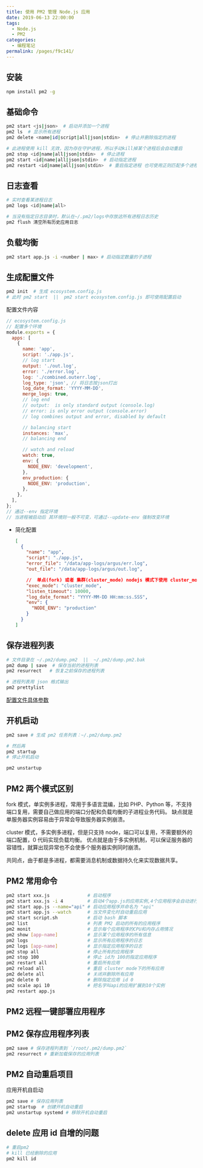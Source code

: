 ```yaml
---
title: 使用 PM2 管理 Node.js 应用
date: 2019-06-13 22:00:00
tags:
  - Node.js
  - PM2
categories:
  - 编程笔记
permalink: /pages/f9c141/
---
```


## 安装

```bash
npm install pm2 -g
```

## 基础命令

```bash
pm2 start <js|json>  # 启动并添加一个进程
pm2 ls  # 显示所有进程
pm2 delete <name|id|script|all|json|stdin>  # 停止并删除指定的进程

# 此进程使用 kill 无效，因为存在守护进程，所以手动kill掉某个进程后会自动重启
pm2 stop <id|name|all|json|stdin>  # 停止进程
pm2 start <id|name|all|json|stdin>  # 启动指定进程
pm2 restart <id|name|all|json|stdin>  # 重启指定进程 也可使用正则匹配多个进程
```

## 日志查看

```bash
# 实时查看某进程日志
pm2 logs <id|name|all>

# 当没有指定日志目录时，默认在~/.pm2/logs中存放这所有进程日志历史
pm2 flush 清空所有历史应用日志
```

## 负载均衡

```bash
pm2 start app.js -i <number | max> # 启动指定数量的子进程
```

## 生成配置文件

```bash
pm2 init  # 生成 ecosystem.config.js
# 此时 pm2 start  ||  pm2 start ecosystem.config.js 即可使用配置启动
```

配置文件内容

```js
// ecosystem.config.js
// 配置多个环境
module.exports = {
  apps: [
    {
      name: 'app',
      script: './app.js',
      // log start
      output: './out.log',
      error: './error.log',
      log: './combined.outerr.log',
      log_type: 'json', // 将日志按json打出
      log_date_format: 'YYYY-MM-DD',
      merge_logs: true,
      // log end
      // output:  is only standard output (console.log)
      // error: is only error output (console.error)
      // log combines output and error, disabled by default

      // balancing start
      instances: 'max',
      // balancing end

      // watch and reload
      watch: true,
      env: {
        NODE_ENV: 'development',
      },
      env_production: {
        NODE_ENV: 'production',
      },
    },
  ],
};
// 通过--env 指定环境
// 当进程被启动后 其环境则一般不可变，可通过--update-env 强制改变环境
```

- 简化配置

  ```json
  [
    {
      "name": "app",
      "script": "./app.js",
      "error_file": "/data/app-logs/argus/err.log",
      "out_file": "/data/app-logs/argus/out.log",

      //  单点(fork) 或者 集群(cluster_mode) nodejs 模式下使用 cluster_mode
      "exec_mode": "cluster_mode",
      "listen_timeout": 10000,
      "log_date_format": "YYYY-MM-DD HH:mm:ss.SSS",
      "env": {
        "NODE_ENV": "production"
      }
    }
  ]
  ```

## 保存进程列表

```bash
# 文件目录在 ~/.pm2/dump.pm2  ||  ~/.pm2/dump.pm2.bak
pm2 dump | save  # 保存当前的进程列表
pm2 resurrect   # 恢复之前保存的进程列表

# 进程列表用 json 格式输出
pm2 prettylist
```

[配置文件具体参数](https://pm2.io/doc/en/runtime/reference/ecosystem-file/)

## 开机启动

```bash
pm2 save # 生成 pm2 任务列表：~/.pm2/dump.pm2

# 然后再
pm2 startup
# 停止开机启动

pm2 unstartup
```

## PM2 两个模式区别

fork 模式，单实例多进程，常用于多语言混编，比如 PHP、Python 等，不支持端口复用，需要自己做应用的端口分配和负载均衡的子进程业务代码。
缺点就是单服务器实例容易由于异常会导致服务器实例崩溃。

cluster 模式，多实例多进程，但是只支持 node，端口可以复用，不需要额外的端口配置，0 代码实现负载均衡。
优点就是由于多实例机制，可以保证服务器的容错性，就算出现异常也不会使多个服务器实例同时崩溃。

共同点，由于都是多进程，都需要消息机制或数据持久化来实现数据共享。

## PM2 常用命令

```bash
pm2 start xxx.js              # 启动程序
pm2 start xxx.js -i 4         # 启动4个app.js的应用实例,4个应用程序会自动进行负载均衡
pm2 start app.js --name="api" # 启动应用程序并命名为 "api"
pm2 start app.js --watch      # 当文件变化时自动重启应用
pm2 start script.sh           # 启动 bash 脚本
pm2 list                      # 列表 PM2 启动的所有的应用程序
pm2 monit                     # 显示每个应用程序的CPU和内存占用情况
pm2 show [app-name]           # 显示某个应用程序的所有信息
pm2 logs                      # 显示所有应用程序的日志
pm2 logs [app-name]           # 显示指定应用程序的日志
pm2 stop all                  # 停止所有的应用程序
pm2 stop 100                  # 停止 id为 100的指定应用程序
pm2 restart all               # 重启所有应用
pm2 reload all                # 重启 cluster mode下的所有应用
pm2 delete all                # 关闭并删除所有应用
pm2 delete 0                  # 删除指定应用 id 0
pm2 scale api 10              # 把名字叫api的应用扩展到10个实例
pm2 restart app.js
```

## PM2 远程一键部署应用程序

## PM2 保存应用程序列表

```bash
pm2 save # 保存进程列表到 `/root/.pm2/dump.pm2`
pm2 resurrect # 重新加载保存的应用列表
```

## PM2 自动重启项目

应用开机自启动

```bash
pm2 save # 保存应用列表
pm2 startup  # 创建开机自动重启
pm2 unstartup systemd # 移除开机自动重启
```

## delete 应用 id 自增的问题

```bash
# 重启pm2
# kill 已经删除的应用
pm2 kill id
```
